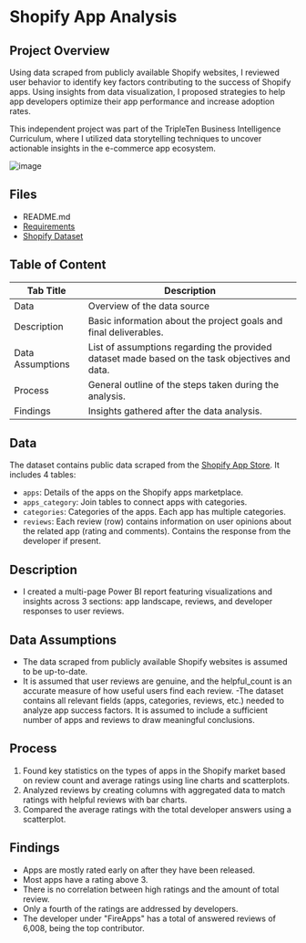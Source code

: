  # Shopify App Analysis

 ## Project Overview 
 Using data scraped from publicly available Shopify websites, I reviewed user behavior to identify key factors contributing to the success of Shopify apps. Using insights from data visualization, I proposed strategies to help app developers optimize their app performance and increase adoption rates.

This independent project was part of the TripleTen Business Intelligence Curriculum, where I utilized data storytelling techniques to uncover actionable insights in the e-commerce app ecosystem.

![image](https://github.com/user-attachments/assets/84e147e8-49da-4c43-bad7-a40705b3011a)


 ## Files
- README.md 
- <a href='https://github.com/LidiaRJ/Data_Projects_TripleTen/blob/main/Shopify%20App%20Market%20Analysis/Requirements.md' target=_blank><u>Requirements</u></a>
- <a href='https://practicum-content.s3.us-west-1.amazonaws.com/data-eng/BIA/Dataset/shopify.xlsx' target=_blank><u>Shopify Dataset</u></a>

## Table of Content
| Tab Title| Description | 
| -------- | ------------|
| Data | Overview of the data source |
| Description | Basic information about the project goals and final deliverables. |
| Data Assumptions | List of assumptions regarding the provided dataset made based on the task objectives and data. |
| Process | General outline of the steps taken during the analysis. |
| Findings | Insights gathered after the data analysis. |


## Data 
The dataset contains public data scraped from the <a href='https://apps.shopify.com/' target=_blank><u>Shopify App Store</u></a>. It includes 4 tables: 
- `apps`: Details of the apps on the Shopify apps marketplace.
- `apps_category`: Join tables to connect apps with categories. 
- `categories`: Categories of the apps. Each app has multiple categories. 
- `reviews`: Each review (row) contains information on user opinions about the related app (rating and comments). Contains the response from the developer if present. 

## Description
- I created a multi-page Power BI report featuring visualizations and insights across 3 sections: app landscape, reviews, and developer responses to user reviews. 

## Data Assumptions
- The data scraped from publicly available Shopify websites is assumed to be up-to-date.
- It is assumed that user reviews are genuine, and the helpful_count is an accurate measure of how useful users find each review.
-The dataset contains all relevant fields (apps, categories, reviews, etc.) needed to analyze app success factors. It is assumed to include a sufficient number of apps and reviews to draw meaningful conclusions.

## Process
1. Found key statistics on the types of apps in the Shopify market based on review count and average ratings using line charts and scatterplots. 
2. Analyzed reviews by creating columns with aggregated data to match ratings with helpful reviews with bar charts.
3. Compared the average ratings with the total developer answers using a scatterplot. 

## Findings
- Apps are mostly rated early on after they have been released.    
- Most apps have a rating above 3.   
- There is no correlation between high ratings and the amount of total review. 
- Only a fourth of the ratings are addressed by developers. 
- The developer under "FireApps" has a total of answered reviews of 6,008, being the top contributor. 
